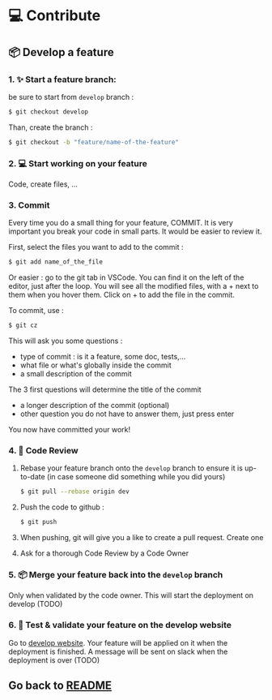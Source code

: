 # 💻 Contribute

## 📦 Develop a feature

### 1. ✨ Start a feature branch:

be sure to start from `develop` branch :

```bash
$ git checkout develop
```

Than, create the branch :

```bash
$ git checkout -b "feature/name-of-the-feature"
```

### 2. 💻 Start working on your feature

Code, create files, ...

### 3. Commit

Every time you do a small thing for your feature, COMMIT. It is very important you break your code in small parts. It would be easier to review it.

First, select the files you want to add to the commit :

```bash
$ git add name_of_the_file
```

Or easier : go to the git tab in VSCode. You can find it on the left of the editor, just after the loop. You will see all the modified files, with a + next to them when you hover them. Click on + to add the file in the commit.

To commit, use :

```bash
$ git cz
```

This will ask you some questions :

- type of commit : is it a feature, some doc, tests,...
- what file or what's globally inside the commit
- a small description of the commit

The 3 first questions will determine the title of the commit

- a longer description of the commit (optional)
- other question you do not have to answer them, just press enter

You now have committed your work!

### 4. 👀 Code Review

1. Rebase your feature branch onto the `develop` branch to ensure it is up-to-date (in case someone did something while you did yours)

   ```bash
   $ git pull --rebase origin dev
   ```

2. Push the code to github :

   ```bash
   $ git push
   ```

3. When pushing, git will give you a like to create a pull request. Create one

4. Ask for a thorough Code Review by a Code Owner

### 5. 📦 Merge your feature back into the `develop` branch

Only when validated by the code owner. This will start the deployment on develop (TODO)

### 6. 📱 Test & validate your feature on the develop website

Go to [develop website](https://dev.etu.uttnetgroup.fr). Your feature will be applied on it when the deployment is finished. A message will be sent on slack when the deployment is over (TODO)

## Go back to [README](./README.md)
